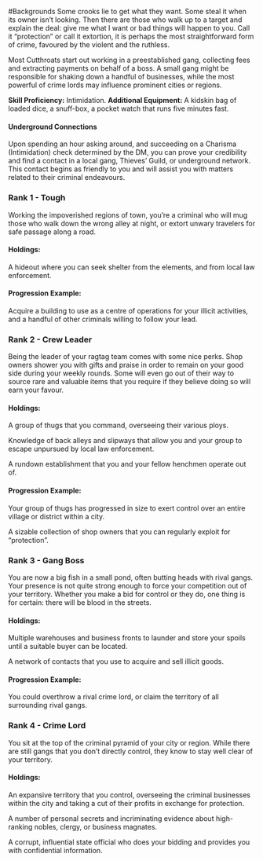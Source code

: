 #Backgrounds
Some crooks lie to get what they want. Some steal it when its owner isn’t looking. Then there are those who walk up to a target and explain the deal: give me what I want or bad things will happen to you. Call it “protection” or call it extortion, it is perhaps the most straightforward form of crime, favoured by the violent and the ruthless.

Most Cutthroats start out working in a preestablished gang, collecting fees and extracting payments on behalf of a boss. A small gang might be responsible for shaking down a handful of businesses, while the most powerful of crime lords may influence prominent cities or regions.

**Skill Proficiency:** Intimidation.
**Additional Equipment:** A kidskin bag of loaded dice, a snuff-box, a pocket watch that runs five minutes fast.

#### Underground Connections
Upon spending an hour asking around, and succeeding on a Charisma (Intimidation) check determined by the DM, you can prove your credibility and find a contact in a local gang, Thieves’ Guild, or underground network. This contact begins as friendly to you and will assist you with matters related to their criminal endeavours.

### Rank 1 - Tough
Working the impoverished regions of town, you’re a criminal who will mug those who walk down the wrong alley at night, or extort unwary travelers for safe passage along a road.

#### Holdings:
A hideout where you can seek shelter from the elements, and from local law enforcement.

#### Progression Example:
Acquire a building to use as a centre of operations for your illicit activities, and a handful of other criminals willing to follow your lead.

### Rank 2 - Crew Leader
Being the leader of your ragtag team comes with some nice perks. Shop owners shower you with gifts and praise in order to remain on your good side during your weekly rounds. Some will even go out of their way to source rare and valuable items that you require if they believe doing so will earn your favour.

#### Holdings:
A group of thugs that you command, overseeing their various ploys.

Knowledge of back alleys and slipways that allow you and your group to escape unpursued by local law enforcement.

A rundown establishment that you and your fellow henchmen operate out of.

#### Progression Example:
Your group of thugs has progressed in size to exert control over an entire village or district within a city.

A sizable collection of shop owners that you can regularly exploit for “protection”.

### Rank 3 - Gang Boss
You are now a big fish in a small pond, often butting heads with rival gangs. Your presence is not quite strong enough to force your competition out of your territory. Whether you make a bid for control or they do, one thing is for certain: there will be blood in the streets.

#### Holdings:
Multiple warehouses and business fronts to launder and store your spoils until a suitable buyer can be located.

A network of contacts that you use to acquire and sell illicit goods.

#### Progression Example:
You could overthrow a rival crime lord, or claim the territory of all surrounding rival gangs.

### Rank 4 - Crime Lord
You sit at the top of the criminal pyramid of your city or region. While there are still gangs that you don’t directly control, they know to stay well clear of your territory.

#### Holdings:
An expansive territory that you control, overseeing the criminal businesses within the city and taking a cut of their profits in exchange for protection.

A number of personal secrets and incriminating evidence about high-ranking nobles, clergy, or business magnates.

A corrupt, influential state official who does your bidding and provides you with confidential information.